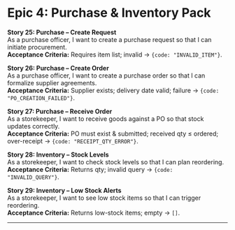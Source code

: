 # Epic 4: Purchase & Inventory Pack

**Story 25: Purchase – Create Request**  
As a purchase officer, I want to create a purchase request so that I can initiate procurement.  
**Acceptance Criteria:** Requires item list; invalid → `{code: "INVALID_ITEM"}`.

**Story 26: Purchase – Create Order**  
As a purchase officer, I want to create a purchase order so that I can formalize supplier agreements.  
**Acceptance Criteria:** Supplier exists; delivery date valid; failure → `{code: "PO_CREATION_FAILED"}`.

**Story 27: Purchase – Receive Order**  
As a storekeeper, I want to receive goods against a PO so that stock updates correctly.  
**Acceptance Criteria:** PO must exist & submitted; received qty ≤ ordered; over-receipt → `{code: "RECEIPT_QTY_ERROR"}`.

**Story 28: Inventory – Stock Levels**  
As a storekeeper, I want to check stock levels so that I can plan reordering.  
**Acceptance Criteria:** Returns qty; invalid query → `{code: "INVALID_QUERY"}`.

**Story 29: Inventory – Low Stock Alerts**  
As a storekeeper, I want to see low stock items so that I can trigger reordering.  
**Acceptance Criteria:** Returns low-stock items; empty → `[]`.

---

